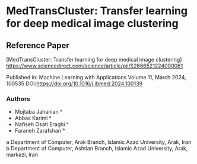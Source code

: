 # MedTransCluster: Transfer learning for deep medical image clustering

## Reference Paper
[MedTransCluster: Transfer learning for deep medical image clustering] https://www.sciencedirect.com/science/article/pii/S2666521224000061

Published in: Machine Learning with Applications
Volume 11, March 2024, 100535
DOI:https://doi.org/10.1016/j.ibmed.2024.100139

### Authors
- Mojtaba Jahanian ᵃ
- Abbas Karimi ᵃ
- Nafiseh Osati Eraghi ᵃ
- Faraneh Zarafshan ᵇ

a
Department of Computer, Arak Branch, Islamic Azad University, Arak, Iran
b
Department of Computer, Ashtian Branch, Islamic Azad University, Arak, markazi, Iran
